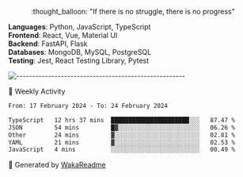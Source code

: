 <p align="center"> 
  :thought_balloon: "If there is no struggle, there is no progress"
</p>

<p align="left">
  <strong>Languages</strong>: Python, JavaScript, TypeScript<br>
  <strong>Frontend</strong>: React, Vue, Material UI<br>
  <strong>Backend</strong>: FastAPI, Flask<br>
  <strong>Databases</strong>: MongoDB, MySQL, PostgreSQL<br>
  <strong>Testing</strong>: Jest, React Testing Library, Pytest<br>
</p>

![-----------------------------------------------------](https://raw.githubusercontent.com/andreasbm/readme/master/assets/lines/vintage.png)

🎯 Weekly Activity

<!--START_SECTION:waka-->

```txt
From: 17 February 2024 - To: 24 February 2024

TypeScript   12 hrs 37 mins  ██████████████████████░░░   87.47 %
JSON         54 mins         █▓░░░░░░░░░░░░░░░░░░░░░░░   06.26 %
Other        24 mins         ▓░░░░░░░░░░░░░░░░░░░░░░░░   02.81 %
YAML         21 mins         ▓░░░░░░░░░░░░░░░░░░░░░░░░   02.53 %
JavaScript   4 mins          ░░░░░░░░░░░░░░░░░░░░░░░░░   00.49 %
```

<!--END_SECTION:waka-->


🚀 Generated by [WakaReadme](https://github.com/athul/waka-readme)
